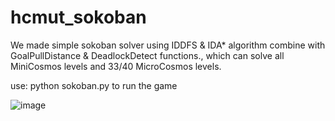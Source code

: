 # hcmut_sokoban
We made simple sokoban solver using  IDDFS & IDA* algorithm combine with GoalPullDistance & DeadlockDetect functions., which can solve all MiniCosmos levels and 33/40 MicroCosmos levels.


use: python sokoban.py to run the game

![image](https://user-images.githubusercontent.com/64722711/137637234-40b2e9ea-cc21-4a44-a0cf-3ca761647e48.png)
